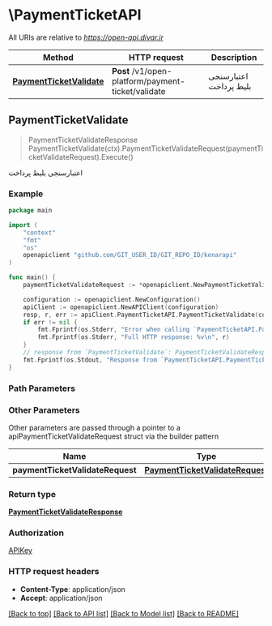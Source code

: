 # \PaymentTicketAPI

All URIs are relative to *https://open-api.divar.ir*

Method | HTTP request | Description
------------- | ------------- | -------------
[**PaymentTicketValidate**](PaymentTicketAPI.md#PaymentTicketValidate) | **Post** /v1/open-platform/payment-ticket/validate | اعتبارسنجی بلیط پرداخت



## PaymentTicketValidate

> PaymentTicketValidateResponse PaymentTicketValidate(ctx).PaymentTicketValidateRequest(paymentTicketValidateRequest).Execute()

اعتبارسنجی بلیط پرداخت



### Example

```go
package main

import (
	"context"
	"fmt"
	"os"
	openapiclient "github.com/GIT_USER_ID/GIT_REPO_ID/kenarapi"
)

func main() {
	paymentTicketValidateRequest := *openapiclient.NewPaymentTicketValidateRequest() // PaymentTicketValidateRequest | 

	configuration := openapiclient.NewConfiguration()
	apiClient := openapiclient.NewAPIClient(configuration)
	resp, r, err := apiClient.PaymentTicketAPI.PaymentTicketValidate(context.Background()).PaymentTicketValidateRequest(paymentTicketValidateRequest).Execute()
	if err != nil {
		fmt.Fprintf(os.Stderr, "Error when calling `PaymentTicketAPI.PaymentTicketValidate``: %v\n", err)
		fmt.Fprintf(os.Stderr, "Full HTTP response: %v\n", r)
	}
	// response from `PaymentTicketValidate`: PaymentTicketValidateResponse
	fmt.Fprintf(os.Stdout, "Response from `PaymentTicketAPI.PaymentTicketValidate`: %v\n", resp)
}
```

### Path Parameters



### Other Parameters

Other parameters are passed through a pointer to a apiPaymentTicketValidateRequest struct via the builder pattern


Name | Type | Description  | Notes
------------- | ------------- | ------------- | -------------
 **paymentTicketValidateRequest** | [**PaymentTicketValidateRequest**](PaymentTicketValidateRequest.md) |  | 

### Return type

[**PaymentTicketValidateResponse**](PaymentTicketValidateResponse.md)

### Authorization

[APIKey](../README.md#APIKey)

### HTTP request headers

- **Content-Type**: application/json
- **Accept**: application/json

[[Back to top]](#) [[Back to API list]](../README.md#documentation-for-api-endpoints)
[[Back to Model list]](../README.md#documentation-for-models)
[[Back to README]](../README.md)

